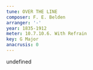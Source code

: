 ```yaml
---
tune: OVER THE LINE
composer: F. E. Belden
arranger: '-'
year: 1835-1912
meter: 10.7.10.6. With Refrain
key: G Major
anacrusis: 0
---
```

undefined